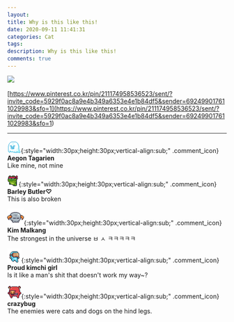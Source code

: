 ```yaml
---
layout: 
title: Why is this like this!
date: 2020-09-11 11:41:31
categories: Cat
tags: 
description: Why is this like this!
comments: true
---
```


![](https://blog.kakaocdn.net/dn/dtUpSp/btqHR6ddodm/XSLPCqFjUkVQCNxG6zkbek/img.gif)

[https://www.pinterest.co.kr/pin/211174958536523/sent/?invite_code=5929f0ac8a9e4b349a6353e4e1b84df5&sender=692499017611029983&sfo=1](<https://www.pinterest.co.kr/pin/211174958536523/sent/?invite_code=5929f0ac8a9e4b349a6353e4e1b84df5&sender=692499017611029983&sfo=1>)

* * *

![comment](/assets/character/ghost.png){:style="width:30px;height:30px;vertical-align:sub;" .comment_icon} **Aegon Tagarien**  
Like mine, not mine   
  
![comment](/assets/character/frog.png){:style="width:30px;height:30px;vertical-align:sub;" .comment_icon} **Barley Butler♡**  
This is also broken   
  
![comment](/assets/character/skull.png){:style="width:30px;height:30px;vertical-align:sub;" .comment_icon} **Kim Malkang**  
The strongest in the universe ㅂ ㅅ ㅋㅋㅋㅋㅋ   
  
![comment](/assets/character/goggle.png){:style="width:30px;height:30px;vertical-align:sub;" .comment_icon} **Proud kimchi girl**  
Is it like a man's shit that doesn't work my way~?   
  
![comment](/assets/character/pig.png){:style="width:30px;height:30px;vertical-align:sub;" .comment_icon} **crazybug**  
The enemies were cats and dogs on the hind legs.   
  

